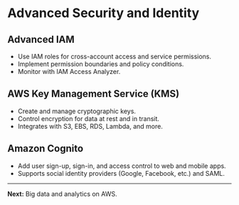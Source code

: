 # Advanced Security and Identity

## Advanced IAM
- Use IAM roles for cross-account access and service permissions.
- Implement permission boundaries and policy conditions.
- Monitor with IAM Access Analyzer.

## AWS Key Management Service (KMS)
- Create and manage cryptographic keys.
- Control encryption for data at rest and in transit.
- Integrates with S3, EBS, RDS, Lambda, and more.

## Amazon Cognito
- Add user sign-up, sign-in, and access control to web and mobile apps.
- Supports social identity providers (Google, Facebook, etc.) and SAML.

---

**Next:** Big data and analytics on AWS.